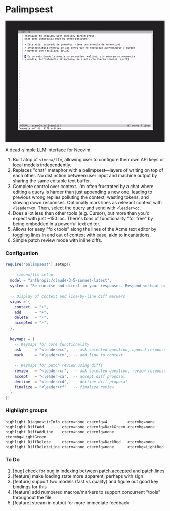 # Palimpsest

![demo](https://raw.githubusercontent.com/tobyshooters/palimpsest/master/assets/translate.gif)

A dead-simple LLM interface for Neovim.

1. Built atop of `simonw/llm`, allowing user to configure their own API keys or
   local models independently.
2. Replaces "chat" metaphor with a palimpsest—layers of writing on top of
   each other. No distinction between user input and machine output by sharing
   the same editable text buffer.
3. Complete control over context. I'm often frustrated by a chat where editing
   a query is harder than just appending a new one, leading to previous wrong
   replies polluting the context, wasting tokens, and slowing down responses.
   Optionally mark lines as relevant context with `<leader>cm`. Then, select the
   query and send with `<leader>cc`.
4. Does a lot less than other tools (e.g. Cursor), but more than you'd expect
   with just ~150 loc. There's tons of functionality "for free" by being
   embedded in a powerful text editor.
5. Allows for easy "folk tools" along the lines of the Acme text editor by
   toggling lines in and out of context with ease, akin to incantations.
6. Simple patch review mode with inline diffs.


### Configuation

```lua
require('palimpsest').setup({

  -- simonw/llm setup
  model = "anthropic/claude-3-5-sonnet-latest",
  system = "Be concise and direct in your responses. Respond without unnecessary explanation.",
  
  -- Display of context and line-by-line diff markers
  signs = {
    context  = "∙",
    add      = "+",
    delete   = "-",
    accepted = "✓",
  },
  
  keymaps = {
    -- Keymaps for core functionality
    ask      = "<leader>cc",  -- ask selected question, append response
    mark     = "<leader>cm",  -- add line to context
    
    -- Keymaps for patch review using diffs
    review   = "<leader>cr",  -- ask selected question, review response diff 
    accept   = "<leader>ca",  -- accept diff proposal
    decline  = "<leader>cd",  -- decline diff proposal
    finalize = "<leader>cf"   -- finalize review
  }
})
```

### Highlight groups

```vim
highlight DiagnosticInfo cterm=none ctermfg=4         ctermbg=none
highlight DiffAdd        cterm=none ctermfg=DarkGreen ctermbg=none
highlight DiffAddLine    cterm=none ctermfg=none      ctermbg=LightGreen
highlight DiffDelete     cterm=none ctermfg=DarkRed   ctermbg=none
highlight DiffDeleteLine cterm=none ctermfg=none      ctermbg=LightRed
```

### To Do

1. [bug] check for bug in indexing between patch.accepted and patch.lines
1. [feature] make loading state more apparent, perhaps with sign
1. [feature] support two models (fast vs quality) and figure out good key bindings for this
1. [feature] add numbered macros/markers to support concurrent "tools" throughout the file
1. [feature] stream in output for more immediate feedback

